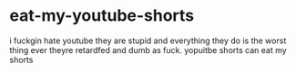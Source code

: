 # eat-my-youtube-shorts
i fuckgin hate youtube they are stupid and everything they do is the worst thing ever theyre retardfed and dumb as fuck. yopuitbe shorts can eat my shorts
